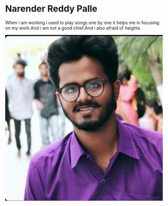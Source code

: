 # Narender Reddy Palle
When i am working i used to play songs one by one it helps me in focusing on my work.And i am not a good chief.And i also afraid of heights.

![Photo](image.jpeg)